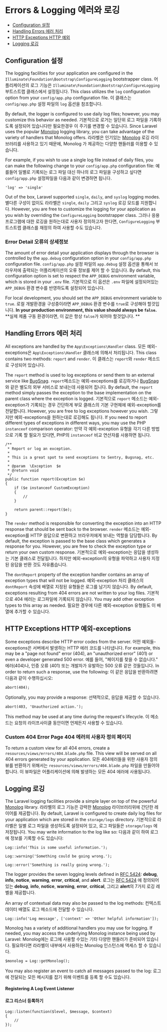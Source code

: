 # Errors & Logging 에러와 로깅

- [Configuration 설정](#configuration)
- [Handling Errors 에러 처리](#handling-errors)
- [HTTP Exceptions HTTP 예외](#http-exceptions)
- [Logging 로깅](#logging)

<a name="configuration"></a>
## Configuration 설정

The logging facilities for your application are configured in the `Illuminate\Foundation\Bootstrap\ConfigureLogging` bootstrapper class. 어플리케이션의 로그 기능은 `Illuminate\Foundation\Bootstrap\ConfigureLogging` 부트스트랩 클래스에서 설정됩니다. This class utilizes the `log` configuration option from your `config/app.php` configuration file. 이 클래스는 `config/app.php` 설정 파일의 `log` 옵션을 참조합니다. 

By default, the logger is configured to use daily log files; however, you may customize this behavior as needed. 기본적으로 로거는 일단위 로그 파일을 기록하도록 설정되어 있습니다만 필요한경우 이 주기를 변경할 수 있습니다. Since Laravel uses the popular [Monolog](https://github.com/Seldaek/monolog) logging library, you can take advantage of the variety of handlers that Monolog offers. 라라벨은 인기있는 [Monolog](https://github.com/Seldaek/monolog) 로깅 라이브러리를 사용하고 있기 때문에, Monolog 가 제공하는 다양한 핸들러를 이용할 수 있습니다. 

For example, if you wish to use a single log file instead of daily files, you can make the following change to your `config/app.php` configuration file: 예를들어 일별로 기록되는 로그 파일 대신 하나의 로그 파일을 구성하고 싶다면 `config/app.php` 설정파일을 다음과 같이 변경하면 됩니다. 

	'log' => 'single'

Out of the box, Laravel supported `single`, `daily`, and `syslog` logging modes. 별다른 구성이 없이도 라라벨은 `single`, `daily` 그리고 `syslog` 로깅 모드를 지원합니다. However, you are free to customize the logging for your application as you wish by overriding the `ConfigureLogging` bootstrapper class. 그러나 응용 프로그램에 대한 로깅을 원하는대로 사용자 정의하고자 한다면, `ConfigureLogging` 부트스트랩 클래스를 재정의 하여 사용할 수도 있습니다. 

### Error Detail 오류의 상세정보

The amount of error detail your application displays through the browser is controlled by the `app.debug` configuration option in your `config/app.php` configuration file. `config/app.php` 설정 파일의 `app.debug` 설정 옵션을 통해서 브라우저에 출력되는 어플리케이션의 오류 정보를 제어 할 수 있습니다. By default, this configuration option is set to respect the `APP_DEBUG` environment variable, which is stored in your `.env` file. 기본적으로 이 옵션은 `.env` 파일에 설정되어있는 `APP_DEBUG` 환경 변수를 반영하도록 설정되어 있습니다.

For local development, you should set the `APP_DEBUG` environment variable to `true`. 로컬 개발환경을 구성중이라면 `APP_DEBUG` 환경 변수를 `true`로 구성해야 할것입니다. 
**In your production environment, this value should always be `false`.**
**실제 제품 구동 환경이라면, 이 값은 항상 `false`가 되어야 할것입니다. **

<a name="handling-errors"></a>
## Handling Errors 에러 처리

All exceptions are handled by the `App\Exceptions\Handler` class. 모든 예외-exceptions은 `App\Exceptions\Handler` 클래스에 의해서 처리됩니다. This class contains two methods: `report` and `render`. 이 클래스는 `report`와 `render` 메소드로 구성되어 있습니다. 

The `report` method is used to log exceptions or send them to an external service like [BugSnag](https://bugsnag.com). `report`메소드는 예외-exceptions를 로깅하거나 [BugSnag](https://bugsnag.com)와 같은 별도의 외부 서비스로 보내는데 사용되어 집니다. By default, the `report` method simply passes the exception to the base implementation on the parent class where the exception is logged. 기본적으로 `report` 메소드는 예외-exception가 기록되는 경우 간단하게 부모 클래스의 기본 구현체에 예외-exception를 전달합니다. However, you are free to log exceptions however you wish. 그렇지만 예외-exceptions을 원하는대로 로깅해도 됩니다. If you need to report different types of exceptions in different ways, you may use the PHP `instanceof` comparison operator: 만약 각 예외-exception 유형을 각기 다른 방법으로 기록 할 필요가 있다면, PHP의 `instanceof` 비교 연산자를 사용하면 됩니다. 

	/**
	 * Report or log an exception.
	 *
	 * This is a great spot to send exceptions to Sentry, Bugsnag, etc.
	 *
	 * @param  \Exception  $e
	 * @return void
	 */
	public function report(Exception $e)
	{
		if ($e instanceof CustomException)
		{
			//
		}

		return parent::report($e);
	}

The `render` method is responsible for converting the exception into an HTTP response that should be sent back to the browser. `render` 메소드는 예외-exception를 HTTP 응답으로 변환하고 브라우저에게 보내는 역할을 담당합니다. By default, the exception is passed to the base class which generates a response for you. However, you are free to check the exception type or return your own custom response. 기본적으로 예외-exception는 응답을 생성하는 기본 클래스로 전달됩니다. 하지만 예외-exception의 유형을 파악하고 사용자 지정된 응답을 반환 것도 자유롭습니다. 

The `dontReport` property of the exception handler contains an array of exception types that will not be logged. 예외-exception 처리 클래스의 `dontReport` 속성에 배열로 지정된 유형들은 로그를 남기지 않습니다. By default, exceptions resulting from 404 errors are not written to your log files. 기본적으로 404 에러는 로그파일에 기록되지 않습니다. You may add other exception types to this array as needed. 필요한 경우에 다른 예외-exception 유형들도 이 배열에 추가할 수 있습니다. 

<a name="http-exceptions"></a>
## HTTP Exceptions HTTP 예외-exceptions

Some exceptions describe HTTP error codes from the server. 어떤 예외들-exceptions은 서버에서 발생하는 HTTP 에러 코드를 나타냅니다. For example, this may be a "page not found" error (404), an "unauthorized error" (401) or even a developer generated 500 error. 예를 들어, "페이지를 찾을 수 없습니다." 에러(404)나, 인증 오류 (401) 또는 개발자가 유발하는 500 오류 같은 것들입니다. In order to return such a response, use the following: 이 같은 응답을 반환하려면 다음과 같이 수행하십시오:

	abort(404);

Optionally, you may provide a response: 선택적으로, 응답을 제공할 수 있습니다.

	abort(403, 'Unauthorized action.');

This method may be used at any time during the request's lifecycle. 이 메소드는 요청의 라이프사이클 동안이면 언제든지 사용할 수 있습니다.

### Custom 404 Error Page 404 에러의 사용자 정의 페이지

To return a custom view for all 404 errors, create a `resources/views/errors/404.blade.php` file. This view will be served on all 404 errors generated by your application. 모든 404에러들을 위한 사용자 정의 뷰를 반환하기 위해서는 `resources/views/errors/404.blade.php` 파일을 만들어야 합니다. 이 뷰파일은 어플리케이션에 의해 발생하는 모든 404 에러에 사용됩니다.

<a name="logging"></a>
## Logging 로깅

The Laravel logging facilities provide a simple layer on top of the powerful [Monolog](http://github.com/seldaek/monolog) library. 라라벨의 로그 기능은 강력한 [Monolog](http://github.com/seldaek/monolog) 라이브러리위에 간단한 레이어를 제공합니다. By default, Laravel is configured to create daily log files for your application which are stored in the `storage/logs` directory. 기본적으로 라라벨은 일별 로그 파일을 생성하도록 설정되어 있고, 로그 파일들은 `storage/logs` 에 저장됩니다. You may write information to the log like so:  다음과 같이 하여 로그에 정보를 기록할 수도 있습니다:

	Log::info('This is some useful information.');

	Log::warning('Something could be going wrong.');

	Log::error('Something is really going wrong.');

The logger provides the seven logging levels defined in [RFC 5424](http://tools.ietf.org/html/rfc5424): **debug**, **info**, **notice**, **warning**, **error**, **critical**, and **alert**. 로그는 [RFC 5424](http://tools.ietf.org/html/rfc5424) 에 정의되어있는 **debug**, **info**, **notice**, **warning**, **error**, **critical**, 그리고 **alert**의 7가지 로깅 레벨을 제공합니다.

An array of contextual data may also be passed to the log methods: 컨텍스트 데이터 배열도 로그 메소드에 전달할 수 있습니다.

	Log::info('Log message', ['context' => 'Other helpful information']);

Monolog has a variety of additional handlers you may use for logging. If needed, you may access the underlying Monolog instance being used by Laravel: Monolog에는 로그에 사용할 수있는 기타 다양한 핸들러가 준비되어 있습니다. 필요하다면 라라벨이 내부에서 사용하는 Monolog 인스턴스에 액세스 할 수 있습니다.

	$monolog = Log::getMonolog();

You may also register an event to catch all messages passed to the log: 로그에 전달되는 모든 메시지를 잡기 위해 이벤트를 등록 할 수도 있습니다.

#### Registering A Log Event Listener
#### 로그 리스너 등록하기

	Log::listen(function($level, $message, $context)
	{
		//
	});
